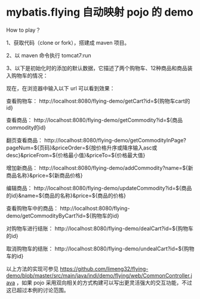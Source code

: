 # mybatis.flying 自动映射 pojo 的 demo

How to play？

1、获取代码（clone or fork），搭建成 maven 项目。

2、以 maven 命令执行 tomcat7:run

3、以下是初始化时的添加的默认数据，它描述了两个购物车、12种商品和商品装入购物车的情况：

<dataset>
	<CART ID="1" DEAL="0" DEAL_TIME=null />
	<CART ID="2" DEAL="0" DEAL_TIME=null />
	<COMMODITY ID="1" NAME="牙刷A" PRICE="1200" />
	<COMMODITY ID="2" NAME="牙刷B" PRICE="1850" />
	<COMMODITY ID="3" NAME="牙刷C" PRICE="2100" />
	<COMMODITY ID="4" NAME="佳洁士牙膏" PRICE="1499" />
	<COMMODITY ID="5" NAME="六必治牙膏" PRICE="1999" />
	<COMMODITY ID="6" NAME="云南白药牙膏" PRICE="2499" />
	<COMMODITY ID="7" NAME="牙刷A" PRICE="3500" />
	<COMMODITY ID="8" NAME="牙刷B" PRICE="3900" />
	<COMMODITY ID="9" NAME="牙刷C" PRICE="5100" />
	<COMMODITY ID="10" NAME="佳洁士牙膏" PRICE="2800" />
	<COMMODITY ID="11" NAME="六必治牙膏" PRICE="3200" />
	<COMMODITY ID="12" NAME="云南白药牙膏" PRICE="4900" />
	<CART_COMMODITY ID="1" CART_ID="1" COMM_ID="1" AMOUNT="3" />
	<CART_COMMODITY ID="2" CART_ID="1" COMM_ID="5" AMOUNT="4" />
	<CART_COMMODITY ID="3" CART_ID="1" COMM_ID="8" AMOUNT="1" />
	<CART_COMMODITY ID="4" CART_ID="1" COMM_ID="12" AMOUNT="1" />
	<CART_COMMODITY ID="5" CART_ID="2" COMM_ID="2" AMOUNT="2" />
	<CART_COMMODITY ID="6" CART_ID="2" COMM_ID="4" AMOUNT="1" />
	<CART_COMMODITY ID="7" CART_ID="2" COMM_ID="9" AMOUNT="2" />
	<CART_COMMODITY ID="8" CART_ID="2" COMM_ID="11" AMOUNT="1" />
</dataset>

现在，在浏览器中输入以下 url 可以看到效果：

查看购物车：			http://localhost:8080/flying-demo/getCart?id=${购物车cart的id}

查看商品：			http://localhost:8080/flying-demo/getCommodity?id=${商品commodity的id}

翻页查看商品：		http://localhost:8080/flying-demo/getCommodityInPage?pageNum=${页码}&priceOrder=${按价格升序或降序输入asc或desc}&priceFrom=${价格最小值}&priceTo=${价格最大值}

增加新商品：			http://localhost:8080/flying-demo/addCommodity?name=${新商品名称}&price=${新商品价格}

编辑商品：			http://localhost:8080/flying-demo/updateCommodity?id=${商品的id}&name=${商品的名称}&price=${商品的价格}

查看购物车中的商品：	http://localhost:8080/flying-demo/getCommodityByCart?id=${购物车的id}

对购物车进行结账：	http://localhost:8080/flying-demo/dealCart?id=${购物车的id}

取消购物车的结账：	http://localhost:8080/flying-demo/undealCart?id=${购物车的id}

以上方法的实现可参见 https://github.com/limeng32/flying-demo/blob/master/src/main/java/indi/demo/flying/web/CommonController.java ，如果 pojo 采用双向相关的方式构建可以写出更灵活强大的交互功能，不过这已超过本例的讨论范围。
